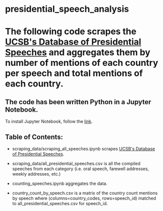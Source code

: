 # presidential_speech_analysis

# The following code scrapes the [UCSB's Database of Presidential Speeches](https://www.presidency.ucsb.edu/documents) and aggregates them by number of mentions of each country per speech and total mentions of each country.

## The code has been written Python in a Jupyter Notebook. 
To install Jupyter Notebook, follow the [link](https://jupyter.org/install).


## Table of Contents: 
- scraping_data/scraping_all_speeches.ipynb scrapes [UCSB's Database of Presidential Speeches](https://www.presidency.ucsb.edu/documents).

- scraping_data/all_presidential_speeches.csv is all the compiled speeches from each category (i.e. oral speech, farewell addresses, weekly addresses, etc.)

- counting_speeches.ipynb aggregates the data.

- country_count_by_speech.csv is a matrix of the country count mentions by speech where (columns=country_codes, rows=speech_id) matched to all_presidential_speeches.csv for speech_id.


